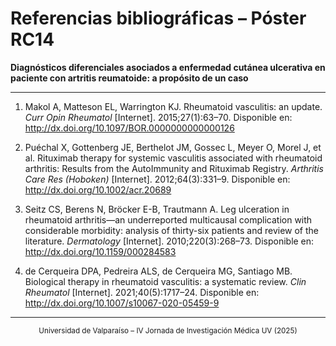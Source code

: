 # Referencias bibliográficas – Póster RC14  
**Diagnósticos diferenciales asociados a enfermedad cutánea ulcerativa en paciente con artritis reumatoide: a propósito de un caso**

---

1. Makol A, Matteson EL, Warrington KJ. Rheumatoid vasculitis: an update. *Curr Opin Rheumatol* [Internet]. 2015;27(1):63–70. Disponible en: http://dx.doi.org/10.1097/BOR.0000000000000126  

2. Puéchal X, Gottenberg JE, Berthelot JM, Gossec L, Meyer O, Morel J, et al. Rituximab therapy for systemic vasculitis associated with rheumatoid arthritis: Results from the AutoImmunity and Rituximab Registry. *Arthritis Care Res (Hoboken)* [Internet]. 2012;64(3):331–9. Disponible en: http://dx.doi.org/10.1002/acr.20689  

3. Seitz CS, Berens N, Bröcker E-B, Trautmann A. Leg ulceration in rheumatoid arthritis—an underreported multicausal complication with considerable morbidity: analysis of thirty-six patients and review of the literature. *Dermatology* [Internet]. 2010;220(3):268–73. Disponible en: http://dx.doi.org/10.1159/000284583  

4. de Cerqueira DPA, Pedreira ALS, de Cerqueira MG, Santiago MB. Biological therapy in rheumatoid vasculitis: a systematic review. *Clin Rheumatol* [Internet]. 2021;40(5):1717–24. Disponible en: http://dx.doi.org/10.1007/s10067-020-05459-9  

---

<p align="center"><sub>Universidad de Valparaíso – IV Jornada de Investigación Médica UV (2025)</sub></p>
